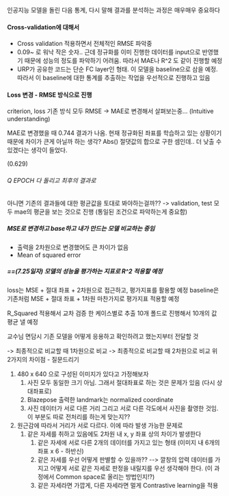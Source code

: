 
인공지능 모델을 돌린 다음 통계, 다시 말해 결과를 분석하는 과정은 매우매우 중요하다


#### Cross-validation에 대해서 

- Cross validation 적용하면서 전체적인 RMSE 파악중
- 0.09~ 로 워낙 작은 숫자.. 근데 정규화를 이미 진행한 데이터를 input으로 반영했기 때문에 성능의 정도를 파악하기 어려움. 따라서 MAE나 R^2 도 같이 진행할 예정
- URP가 공유한 코드는 단순 FC layer인 형태. 이 모델을 baseline으로 삼을 예정. 따라서 이 baseline에 대한 통계를 추출하는 작업을 우선적으로 진행하고 있음


#### Loss 변경 - RMSE 방식으로 진행

criterion, loss 기존 방식 모두 RMSE -> MAE로 변경해서 살펴보는중... (Intuitive understanding)

MAE로 변경했을 때 0.744 결과가 나옴. 현재 정규화된 좌표를 학습하고 있는 상황이기 때문에 차이가 큰게 아닐까 하는 생각? Abs() 절댓값의 합으로 구한 셈인데.. 더 낮출 수 있겠다는 생각이 들었다. 

(0.629)

###### Q EPOCH 다 돌리고 최후의 결과로

아니면 기존의 결과들에 대한 평균값을 토대로 봐야하는걸까?? 
-> validation, test 모두 mae의 평균을 보는 것으로 진행 (통일된 조건으로 파악하는게 중요함)


##### MSE로 변경하고 base하고 내가 만드는 모델 비교하는 중임

- 출력을 2차원으로 변경했어도 큰 차이가 없음 
- Mean of squared error


##### ==(7.25일자) 모델의 성능을 평가하는 지표로 R^2 적용할 예정

loss는 MSE + 절대 좌표 + 2차원으로 접근하고, 평가지표를 활용할 예정
baseline은 기존처럼 MSE + 절대 좌표 + 1차원 마찬가지로 평가지표 적용할 예정 


R_Squared 적용해서 교차 검증 한 케이스별로 추출
10개 폴드로 진행해서 10개의 값 평균 낼 예정 

교수님 면담시 기존 모델을 어떻게 응용하고 확인하려고 했는지부터 전달할 것

-> 최종적으로 비교할 때 1차원으로 비교
-> 최종적으로 비교할 때 2차원으로 비교 
위 2가지의 차이점 - 질문드리기



1. 480 x 640 으로 구성된 이미지가 있다고 가정해보자
	1. 사진 모두 동일한 크기 아님. 그래서 절대좌표로 하는 것은 문제가 있음 (다시 상대좌표로)
	2. Blazepose 출력한 landmark는 normalized coordinate
	3. 사진 데이터가 서로 다른 거리 그리고 서로 다른 각도에서 사진을 촬영한 것임. 이 부분도 따로 전처리를 하는게 맞는지?? 
2. 원근감에 따라서 거리가 서로 다르다. 이에 따라 발생 가능한 문제로
	1. 같은 자세를 취하고 있음에도 2차원 내 x, y 좌표 상의 차이가 발생한다
		1. 같은 자세에 서로 다른 2개의 데이터를 가지고 있는 형태 (이미지 내 6개의 좌표 x 6 - 하반신) 
		2. 같은 자세를 우선 어떻게 판별할 수 있을까?? --> 깔창의 압력 데이터를 가지고 어떻게 서로 같은 자세로 판정을 내릴지를 우선 생각해야 한다. (이 과정에서 Common space로 올리는 방법인지!?)
		3. 같은 자세라면 가깝게, 다른 자세라면 멀게 Contrastive learning을 적용